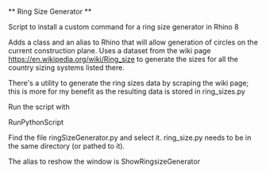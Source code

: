 ** Ring Size Generator **

Script to install a custom command for a ring size generator in Rhino 8


Adds a class and an alias to Rhino that will allow generation of circles on the current construction plane.  Uses a dataset from the wiki page https://en.wikipedia.org/wiki/Ring_size to generate the sizes for all the country sizing systems listed there.


There's a utility to generate the ring sizes data by scraping the wiki page; this is more for my benefit as the resulting data is stored in ring_sizes.py

Run the script with 

RunPythonScript 

Find the file ringSizeGenerator.py and select it.  ring_size.py needs to be in the same directory (or pathed to it).

The alias to reshow the window is
ShowRingsizeGenerator

